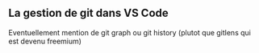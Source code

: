 ## La gestion de git dans VS Code

Eventuellement mention de git graph ou git history (plutot que gitlens qui est devenu freemium)
